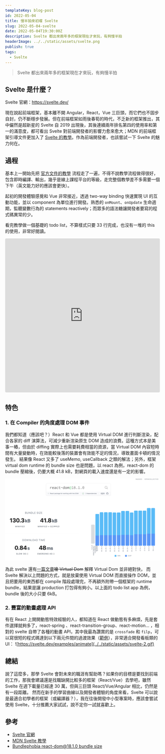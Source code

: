 ```yaml
---
templateKey: blog-post
id: 2022-05-04
title: 慢半拍來初嚐 Svelte
slug: 2022-05-04-svelte
date: 2022-05-04T19:30:00Z
description: Svelte 都出來兩年多的框架現在才來玩，有夠慢半拍
headerImage: ../../static/assets/svelte.png
publish: true
tags:
  - Svelte
---
```


> Svelte 都出來兩年多的框架現在才來玩，有夠慢半拍

## Svelte 是什麼？

Svelte 官網：https://svelte.dev/

現在說起前端框架，基本離不開 Angular，React，Vue 三巨頭，而它們也不固步自封，仍不斷穩步發展。但在前端框架如雨後春筍的時代，不乏新的框架推出，其中儼然是超新星的 Svelte 自 2019 出現後，其後連續兩年排名第四的使用率和第一的滿意度，都可看出 Svelte 對前端開發者的影響力愈來愈大；MDN 的前端框架引導文件更加入了 [Svelte 的教學](https://developer.mozilla.org/en-US/docs/Learn/Tools_and_testing/Client-side_JavaScript_frameworks#svelte_tutorials)。作為前端開發者，也該嘗試一下 Svelte 的魅力何在。

## 過程

基本上一開始先把 [官方文件的教學](https://svelte.dev/tutorial/basics) 流程走了一遍，不得不說教學流程做得很好，包含即時編譯、輸出，幾乎是線上課程平台的等級，走完整個教學差不多需要一個下午（英文能力好的應該會更快）。

起初的開發體驗感覺和 Vue 非常接近，透過 two-way binding 快速實現 UI 的互動功能，並以 component 為單位進行開發。熟悉的 `onMount`、`onUpdate` 生命週期，監聽變數行為的 statements reactively；而眾多的語法糖讓開發者要寫的程式碼異常的少。

看完教學做一個基礎的 todo list，不算樣式只要 33 行完成，也沒有一堆的 this 的使用，非常好閱讀。

<iframe src="https://codesandbox.io/embed/svelte-todo-list-lv5wk0?autoresize=1&fontsize=14&hidenavigation=1&module=%2FApp.svelte&theme=dark"
     style="width:100%; height:500px; border:0; border-radius: 4px; overflow:hidden;"
     title="Svelte todo list"
     allow="accelerometer; ambient-light-sensor; camera; encrypted-media; geolocation; gyroscope; hid; microphone; midi; payment; usb; vr; xr-spatial-tracking"
     sandbox="allow-forms allow-modals allow-popups allow-presentation allow-same-origin allow-scripts"
   ></iframe>

## 特色

### 1. 在 Compiler 的角度處理 DOM 事件

我們都知道（應該吧？）React 和 Vue 都是使用 Virtual DOM 進行判斷渲染，配合各家的 diff 演算法，可減少重新渲染原生 DOM 造成的浪費。這種方式本是美事一樁，但由於 diffing 實際上也需要耗費相當的資源，當 Virtual DOM 內容短時間有大量變動時，在效能較後落的裝置會有效能不足的情況，導致畫面卡頓的情況發生。
結果像 React 又多了 useMemo, useCallback 之類的解法；另外，框架 virtual dom runtime 的 bundle size 也是問題，以 react 為例，react-dom 的bundle 壓縮後，仍要大概 41.8 kB，對網頁的載入速度還是有一定的影響。

![react-dom bundle size](../../static/assets/svelte-1.png)

為此 svelte 還有[一篇文章](https://svelte.dev/blog/virtual-dom-is-pure-overhead)~~嗆 Virtual Dom~~ 解釋 Virtual Dom 並非絕對快，
而 Svelte 解決以上問題的方式，就是放棄使用 Virtual DOM 而直接操作 DOM，並且把要用的東西都在 compile 階段處理完，不再額外附帶一個框架的 runtime bundle，結果是讓 production 打包得有夠小。以上面的 todo list app 為例，bundle 後的大小只要 6kB。

### 2. 豐富的動畫處理 API

有在 React 上開開動態特效經驗的人，都知道在 React 做動態有多麻煩，先是套件選擇就夠多了，react-spring 、react-transition-group、react-motion... ，相對的 svelte 自帶了各種的動畫 API，其中我最為讚賞的是 `crossfade` 和 `filp`，可以寫很短的程式碼達到以下兩元件間的過渡效果（[範例](https://svelte.dev/examples/animate)），非常適合開發看板類的 UI：
![https://svelte.dev/examples/animate](../../static/assets/svelte-2.gif)

## 總結

說了這麼多，那學 Svelte 會對未來的職涯有幫助嗎？如果你的目標是要找到前端的工作，那我會建議還是找職缺開比較多的框架（React/Vue）去學吧，雖然 Svelte 在週下載量已經達 30 萬，但與三巨頭 React/Vue/Angular 相比，仍然是有一段距離。
然而在新手的學習曲線以及開發者體驗的角度來看，Svelte 可以說是最適合初學者的框架（或編譯器？），我在往後開發中小型專案時，應該會嘗試使用 Svelte，十分推薦大家試試，說不定你一試就喜歡上。

## 參考

* [Svelte 官網](https://svelte.dev/)
* [MDN Svelte 教學](https://developer.mozilla.org/en-US/docs/Learn/Tools_and_testing/Client-side_JavaScript_frameworks#svelte_tutorials)
* [Bundlephobia react-dom@18.1.0 bundle size](https://bundlephobia.com/package/react-dom@18.1.0)
